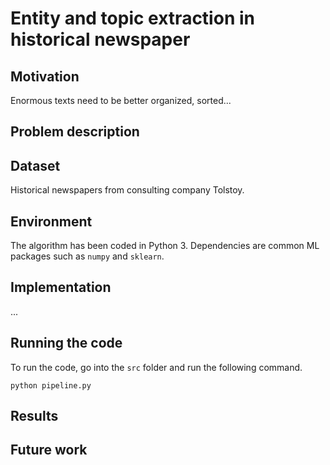 # Entity and topic extraction in historical newspaper

## Motivation

Enormous texts need to be better organized, sorted...

## Problem description


## Dataset

Historical newspapers from consulting company Tolstoy.

## Environment

The algorithm has been coded in Python 3. Dependencies are common ML packages such as `numpy` and `sklearn`.


## Implementation
...

## Running the code

To run the code, go into the `src` folder and run the following command.

```
python pipeline.py
```


## Results


## Future work

